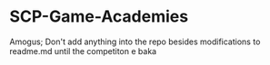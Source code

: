 # SCP-Game-Academies
Amogus; Don't add anything into the repo besides modifications to readme.md until the competiton 
e baka
